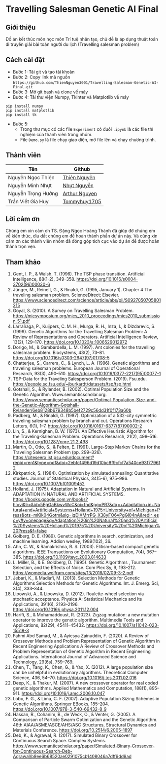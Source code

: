 # Travelling Salesman Genetic AI Final
## Giới thiệu
Đồ án kết thúc môn học môn Trí tuệ nhân tạo, chủ đề là áp dụng thuật toán di truyền giải bài toán người du lịch (Travelling salesman problem)
## Cách cài đặt
* Bước 1: Tải git và tạo tài khoản
* Bước 2: Copy link mã nguồn ```https://github.com/ThienNguyen3001/Travelling-Salesman-Genetic-AI-Final.git```
* Bước 3: Mở git bash và clone về máy
* Bước 4: Tải thư viện Numpy, Tkinter và Matplotlib về máy
```
pip install numpy
pip install matplotlib
pip install tk
```
* Bước 5: 
  * Trong thư mục có các file ```Experiment``` có đuôi ```.ipynb``` là các file thí nghiệm của thành viên trong nhóm.
  * File ```Demo.py``` là file chạy giao diện, mở file lên và chạy chương trình.

## Thành viên
| **Tên** | **Github** |
----------|-------------
Nguyễn Ngọc Thiện|[Thiện Nguyễn](https://github.com/ThienNguyen3001)
Nguyễn Minh Nhựt|[Nhựt Nguyễn](https://github.com/Sura3607)
Nguyễn Trọng Hưởng|[Arthur Nguyen](https://github.com/trongjhuongwr)
Trần Viết Gia Huy|[Tommyhuy1705](https://github.com/Tommyhuy1705)
## Lời cảm ơn
Chúng em xin cảm ơn TS. Đặng Ngọc Hoàng Thành đã giúp đỡ chúng em về kiến thức, dìu dắt chúng em để hoàn thành phần dự án này. Và cũng xin cảm ơn các thành viên nhóm đã đóng góp tích cực vào dự án để được hoàn thành trọn vẹn.
## Tham khảo
1. Gent, I. P., & Walsh, T. (1996). The TSP phase transition. Artificial Intelligence, 88(1-2), 349–358. https://doi.org/10.1016/s0004-3702(96)00030-6
2. Jünger, M., Reinelt, G., & Rinaldi, G. (1995, January 1). Chapter 4 The traveling salesman problem. ScienceDirect; Elsevier. https://www.sciencedirect.com/science/article/abs/pii/S0927050705801215
3. Goyal, S. (2010). A Survey on Travelling Salesman Problem. https://micsymposium.org/mics_2010_proceedings/mics2010_submission_51.pdf
4. Larrañaga, P., Kuijpers, C. M. H., Murga, R. H., Inza, I., & Dizdarevic, S. (1999). Genetic Algorithms for the Travelling Salesman Problem: A Review of Representations and Operators. Artificial Intelligence Review, 13(2), 129–170. https://doi.org/10.1023/a:1006529012972
5. Dorigo, M., & Gambardella, L. M. (1997). Ant colonies for the travelling salesman problem. Biosystems, 43(2), 73–81. https://doi.org/10.1016/s0303-2647(97)01708-5
6. Chatterjee, S., Carrera, C., & Lynch, L. A. (1996). Genetic algorithms and traveling salesman problems. European Journal of Operational Research, 93(3), 490–510. https://doi.org/10.1016/0377-2217(95)00077-1
7. TSP-Data for the Traveling Salesperson Problem. (2019). Fsu.edu. https://people.sc.fsu.edu/~jburkardt/datasets/tsp/tsp.html
8. Gotshall, S., & Rylander, B. (2002). Optimal Population Size and the Genetic Algorithm. Www.semanticscholar.org. https://www.semanticscholar.org/paper/Optimal-Population-Size-and-the-Genetic-Algorithm-Gotshall-Rylander/6eb8128b679348b5bef2729c56dd31f0f173a60b
9. Padberg, M., & Rinaldi, G. (1987). Optimization of a 532-city symmetric traveling salesman problem by branch and cut. Operations Research Letters, 6(1), 1–7. https://doi.org/10.1016/0167-6377(87)90002-2
10. Lin, S., & Kernighan, B. W. (1973). An Effective Heuristic Algorithm for the Traveling-Salesman Problem. Operations Research, 21(2), 498–516. https://doi.org/10.1287/opre.21.2.498
11. Martin, O., Otto, S., & Felten, E. (1991). Large-Step Markov Chains for the Traveling Salesman Problem (pp. 299–326). https://citeseerx.ist.psu.edu/document?repid=rep1&type=pdf&doi=2ebfc1496d19d10bc8f9cfcf7a540ce93f7796f2
12. Kirkpatrick, S. (1984). Optimization by simulated annealing: Quantitative studies. Journal of Statistical Physics, 34(5-6), 975–986. https://doi.org/10.1007/bf01009452
13. Holland, J. (1975). Adaptation in Natural and Artificial Systems. In ADAPTATION iN NATURAL AND ARTIFICIAL SYSTEMS. https://books.google.com.vn/books?hl=vi&lr=&id=5EgGaBkwvWcC&oi=fnd&pg=PR7&dq=+Adaptation+in+Natural+and+Artificial+Systems+Holland+1975+University+of+Michigan+Press&ots=mKik04Gotm&sig=jqDlXMrrPG_X38yFO6vPgGl04nA&redir_esc=y#v=onepage&q=Adaptation%20in%20Natural%20and%20Artificial%20Systems%20Holland%201975%20University%20of%20Michigan%20Press&f=false
14. Golberg, D. E. (1989). Genetic algorithms in search, optimization, and machine learning. Addion wesley, 1989(102), 36.
15. Ahn, C. W., & Ramakrishna, R. S. (2003). Elitism-based compact genetic algorithms. IEEE Transactions on Evolutionary Computation, 7(4), 367–385. https://doi.org/10.1109/tevc.2003.814633
16. L. Miller, B., & E. Goldberg, D. (1995). Genetic Algorithms , Tournament Selection, and the Effects of Noise. Com Plex Sy, 9, 193–212. https://wpmedia.wolfram.com/sites/13/2018/02/09-3-2.pdf
17. Jebari, K., & Madiafi, M. (2013). Selection Methods for Genetic Algorithms Selection Methods for Genetic Algorithms. Int. J. Emerg. Sci, 3(4), 333–344.
18. Lipowski, A., & Lipowska, D. (2012). Roulette-wheel selection via stochastic acceptance. Physica A: Statistical Mechanics and Its Applications, 391(6), 2193–2196. https://doi.org/10.1016/j.physa.2011.12.004
19. Harifi, S., & Mohamaddoust, R. (2023). Zigzag mutation: a new mutation operator to improve the genetic algorithm. Multimedia Tools and Applications, 82(29), 45411–45432. https://doi.org/10.1007/s11042-023-15518-3
20. Fahmi Abd Samad, M., & Ayiesya Zainuddin, F. (2020). A Review of Crossover Methods and Problem Representation of Genetic Algorithm in Recent Engineering Applications A Review of Crossover Methods and Problem Representation of Genetic Algorithm in Recent Engineering Applications. International Journal of Advanced Science and Technology, 29(6s), 759–769.
21. Chen, T., Tang, K., Chen, G., & Yao, X. (2012). A large population size can be unhelpful in evolutionary algorithms. Theoretical Computer Science, 436, 54–70. https://doi.org/10.1016/j.tcs.2011.02.016
22. Deep, K., & Thakur, M. (2007). A new crossover operator for real coded genetic algorithms. Applied Mathematics and Computation, 188(1), 895–911. https://doi.org/10.1016/j.amc.2006.10.047
23. Lobo, F. G., & Lima, C. F. (2007). Adaptive Population Sizing Schemes in Genetic Algorithms. Springer EBooks, 185–204. https://doi.org/10.1007/978-3-540-69432-8_9
24. Hassan, R., Cohanim, B., de Weck, O., & Venter, G. (2005). A Comparison of Particle Swarm Optimization and the Genetic Algorithm. 46th AIAA/ASME/ASCE/AHS/ASC Structures, Structural Dynamics and Materials Conference. https://doi.org/10.2514/6.2005-1897
25. Deb, K., & Agrawal, R. (2017). Simulated Binary Crossover for Continuous Search Space. Complex Systems. https://www.semanticscholar.org/paper/Simulated-Binary-Crossover-for-Continuous-Search-Deb-Agrawal/b8ee6b68520ae0291075cb1408046a7dff9dd9ad
